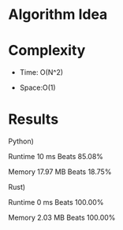 # Algorithm Idea


# Complexity

- Time: O(N^2)

- Space:O(1)

# Results

Python)

Runtime
10
ms
Beats
85.08%

Memory
17.97
MB
Beats
18.75%

Rust)

Runtime
0
ms
Beats
100.00%

Memory
2.03
MB
Beats
100.00%